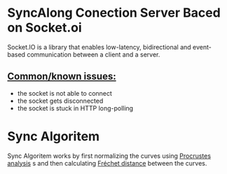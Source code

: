 
# SyncAlong Conection Server Baced on Socket.oi
Socket.IO is a library that enables low-latency, bidirectional and event-based communication between a client and a server.

## [Common/known issues:](https://socket.io/docs/v4/troubleshooting-connection-issues/) 
- the socket is not able to connect
- the socket gets disconnected
- the socket is stuck in HTTP long-polling

# Sync Algoritem
Sync Algoritem works by first normalizing the curves using [Procrustes analysis](https://en.wikipedia.org/wiki/Generalized_Procrustes_analysis) 
s and then calculating [Fréchet distance](https://en.wikipedia.org/wiki/Fr%C3%A9chet_distance) between the curves.
